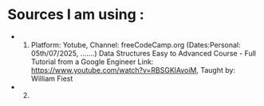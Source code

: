 # Sources I am using :
- 1. Platform: Yotube, Channel: freeCodeCamp.org (Dates:Personal: 05th/07/2025, .......)
  Data Structures Easy to Advanced Course - Full Tutorial from a Google Engineer
  Link: https://www.youtube.com/watch?v=RBSGKlAvoiM, Taught by: William Fiest

- 2. 
